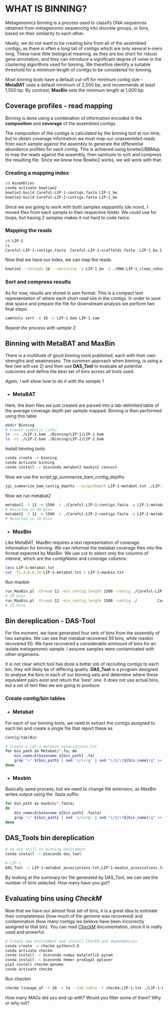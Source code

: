 # WHAT IS BINNING?
Metagenomics binning is a process used to classify DNA sequences obtained from metagenomic sequencing into discrete groups, or bins, based on their similarity to each other.

Ideally, we do not want to be creating bins from all of the assembled contigs, as there is often a long tail of contigs which are only several k-mers long. These have little biological meaning, as they are too short for robust gene annotation, and they can introduce a significant degree of noise in the clustering algorithms used for binning. We therefore identify a suitable threshold for a minimum length of contigs to be considered for binning.

Most binning tools have a default cut-off for minimum contig size - **MetaBAT** uses a default minimum of 2,500 bp, and recommends at least 1,500 bp. By contrast, **MaxBin** sets the minimum length at 1,000 bp.

## Coverage profiles - read mapping
Binning is done using a combination of information encoded in the **composition** and **coverage** of the assembled contigs.

The composition of the contigs is calculated by the binning tool at run time, but to obtain coverage information we must map our unassembled reads from each sample against the assembly to generate the differential abundance profiles for each contig. This is achieved using bowtie2/BBMap to map the reads against the assembly, then samtools to sort and compress the resulting file. Since we know how Bowtie2 works, we will work with that:

### Creating a mapping index

```bash
cd Assemblies
conda activate bowtiwe2
bowtie2-build Careful-LIP-1-contigs.fasta LIP-1_bw
bowtie2-build Careful-LIP-2-contigs.fasta LIP-2_bw
````
Since we are going to work with both samples sepparetly (de novo), I moved files from each sample to their respective folder. We could use for loops, but having 2 samples makes it not hard to code twice.

### Mapping the reads
```bash
cd LIP-1
ls 
Careful-LIP-1-contigs.fasta  Careful-LIP-1-scaffolds.fasta  LIP-1_bw.1.bt2  LIP-1_bw.2.bt2  LIP-1_bw.3.bt2  LIP-1_bw.4.bt2  LIP-1_bw.rev.1.bt2  LIP-1_bw.rev.2.bt2
````
Now that we have our index, we can map the reads.
````bash
bowtie2 --threads 16 --sensitive -x LIP-1_bw -1 ./DNA-LIP-1_clean_nohuman_R1.fastq.gz -2 ./DNA-LIP-2_clean_nohuman_R1.fastq.gz -S LIP-1.sam
````
### Sort and compress results
As for now, results are stored in sam format. This is a compact text representation of where each short read sits in the contigs. In order to save disk space and prepare the file for downstream analysis we perform two final steps:
```bash
samtools sort -@ 16 -o LIP-1.bam LIP-1.sam
```
*Repeat the process with sample 2*
## Binning with MetaBAT and MaxBin 
There is a multitude of good binning tools published, each with their own strengths and weaknesses. The common approach when binning, is using a few (we will use 2) and then use **DAS_Tool** to evaluate all potential outcomes and define the best set of bins across all tools used. 

*Again, I will show how to do it with the sample 1*

- ### MetaBAT
Here, the *bam* files we just created are parsed into a tab-delimited table of the average coverage depth per sample mapped. Binning is then performed using this table

```bash
mkdir Binning
# Create symbolic links
ln -rs ./LIP-1.bam ./Binning/LIP-1/LIP-1.bam
ln -rs ./LIP-2.bam ./Binning/LIP-2/LIP-2.bam
````
Install binning tools
```bash
conda create -n binning 
conda activate binning
conda install -c bioconda metabat2 maxbin2 concoct
````
Now we use the script jgi_summarize_bam_contig_depths 
```bash
jgi_summarize_bam_contig_depths --outputDepth LIP-1-metabat.txt ./LIP-1.bam
````
Now we run metabat2
```bash
metabat2 -t 12 -m 1500 -i ./Careful-LIP-1-contigs.fasta -a LIP-1-metabat.txt -o Metabat/LIP-1-metabat
# Resulted in 30 bins
metabat2 -t 12 -m 1500 -i ./Careful-LIP-2-contigs.fasta -a LIP-2-metabat.txt -o Metabat/LIP-2-metabat
# Resulted in 29 bins
````
- ### MaxBin
Like MetaBAT, MaxBin requires a text representation of coverage information for binning. We can reformat the metabat coverage files into the format expected by MaxBin. We use cut to select only the columns of interest, which are the *contigName* and *coverage* columns:
```bash
less LIP-1-metabat.txt
cut -f1,4,6,8,10 LIP-1-metabat.txt > LIP-1-maxbin.txt
````
Run maxbin 
```bash
run_MaxBin.pl -thread 12 -min_contig_length 1500 -contig ./Careful-LIP-1-contigs.fasta -abund LIP-1-maxbin.txt -out maxbin/LIP-1-maxbin
# 29 bins
run_MaxBin.pl -thread 12 -min_contig_length 1500 -contig ./         Careful-LIP-2-contigs.fasta -abund LIP-2-maxbin.txt -out maxbin/LIP-2-maxbin
# 21 bins
````
## Bin dereplication - DAS-Tool
For the moment, we have generated four sets of bins from the assembly of two samples. We can see that metabat recovered 59 bins, while maxbin recovered 50. We have recovered a considerable ammount of bins for an isolate metagenomic sample. I assume samples were contaminated with other organisms.

It is not clear which tool has done a better job of recruiting contigs to each bin, they will likely be of differing quality. **DAS_Tool** is a program designed to analyse the bins in each of our binning sets and determine where these equivalent pairs exist and return the 'best' one. It does not use actual bins, but a set of text files we are going to produce:
### Create contig/bin tables
- ### Metabat

For each of our binning tools, we need to extract the contigs assigned to each bin and create a single file that report these as 
```bash
Contig[tab]Bin
````
```bash
# Create a LIP-1-metabat-associations.txt
for bin_path in Metabat/*.fa; do
    bin_name=$(basename ${bin_path} .fa)
    grep ">" ${bin_path} | sed 's/>//g' | sed "s/$/\t${bin_name}/g" >> LIP-1-metabat_associations.txt
done
````
- ### Maxbin
Basically same process, but we need to change file extension, as MaxBin writes output using the .fasta suffix:
```bash
for bin_path in maxbin/*.fasta;
do
    bin_name=$(basename ${bin_path} .fasta)
    grep ">" ${bin_path} | sed 's/>//g' | sed "s/$/\t${bin_name}/g" >> LIP-1-maxbin_associations.txt
done
````
## DAS_Tools bin dereplication
```bash
# we are still in binning enviroment
conda install -c bioconda das_tool
````
```bash
# LIP-1
DAS_Tool -i LIP-1-metabat_associations.txt,LIP-1-maxbin_associations.txt -c ./Careful-LIP-1-contigs.fasta -l metabat,maxbin --search_engine diamond --write_bin_evals --write_bins -t 12 -o DAS_Tool/LIP-1-Dast
````
By looking at the summary.tsv file generated by DAS_Tool, we can see the number of bins selected. How many have you got?

## Evaluating bins using *CheckM*
Now that we have our almost final set of bins, it is a great idea to estimate their completeness (how much of the genome was recovered) and contamination (how many contigs we believe have been incorrectly assigned to that bin). You can read [CheckM](https://github.com/Ecogenomics/CheckM) documentation, since it is really used and powerful. 
```bash
# Create new enviroment and install CheckM and dependencies
conda create -n checkm python=3.9
conda activate checkm
conda install -c bioconda numpy matplotlib pysam
conda install -c bioconda hmmer prodigal pplacer
pip3 install checkm-genome
conda activate checkm
````
Run checkm
```bash
checkm lineage_wf -t 28 -x fa --tab_table -f checkm-LIP-1.txt ./LIP-1-DasT_DASTool_bins/ LIP-1-checkm
````
How many MAGs did you end up with? Would you filter some of them? Why or why not?

